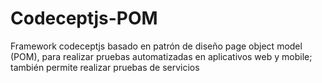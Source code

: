 # Codeceptjs-POM
Framework codeceptjs basado en patrón de diseño page object model (POM), para realizar pruebas automatizadas en aplicativos web y mobile; también permite realizar pruebas de servicios
